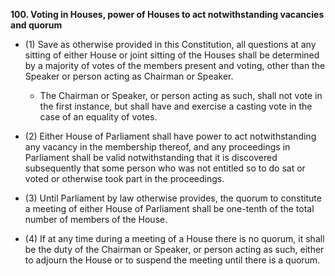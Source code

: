 **100\. Voting in Houses, power of Houses to act notwithstanding vacancies and quorum**
- (1) Save as otherwise provided in this Constitution, all questions at any sitting of either House or joint sitting of the Houses shall be determined by a majority of votes of the members present and voting, other than the Speaker or person acting as Chairman or Speaker.
	- The Chairman or Speaker, or person acting as such, shall not vote in the first instance, but shall have and exercise a casting vote in the case of an equality of votes.

- (2) Either House of Parliament shall have power to act notwithstanding any vacancy in the membership thereof, and any proceedings in Parliament shall be valid notwithstanding that it is discovered subsequently that some person who was not entitled so to do sat or voted or otherwise took part in the proceedings.

- (3) Until Parliament by law otherwise provides, the quorum to constitute a meeting of either House of Parliament shall be one-tenth of the total number of members of the House.


- (4) If at any time during a meeting of a House there is no quorum, it shall be the duty of the Chairman or Speaker, or person acting as such, either to adjourn the House or to suspend the meeting until there is a quorum.